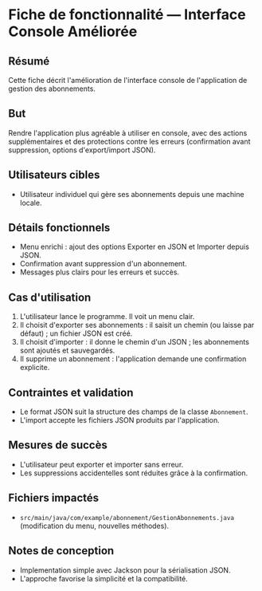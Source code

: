 # Fiche de fonctionnalité — Interface Console Améliorée

Résumé
-------
Cette fiche décrit l'amélioration de l'interface console de l'application de gestion des abonnements.

But
---
Rendre l'application plus agréable à utiliser en console, avec des actions supplémentaires et des protections contre les erreurs (confirmation avant suppression, options d'export/import JSON).

Utilisateurs cibles
------------------
- Utilisateur individuel qui gère ses abonnements depuis une machine locale.

Détails fonctionnels
--------------------
- Menu enrichi : ajout des options Exporter en JSON et Importer depuis JSON.
- Confirmation avant suppression d'un abonnement.
- Messages plus clairs pour les erreurs et succès.

Cas d'utilisation
------------------
1. L'utilisateur lance le programme. Il voit un menu clair.
2. Il choisit d'exporter ses abonnements : il saisit un chemin (ou laisse par défaut) ; un fichier JSON est créé.
3. Il choisit d'importer : il donne le chemin d'un JSON ; les abonnements sont ajoutés et sauvegardés.
4. Il supprime un abonnement : l'application demande une confirmation explicite.

Contraintes et validation
------------------------
- Le format JSON suit la structure des champs de la classe `Abonnement`.
- L'import accepte les fichiers JSON produits par l'application.

Mesures de succès
-----------------
- L'utilisateur peut exporter et importer sans erreur.
- Les suppressions accidentelles sont réduites grâce à la confirmation.

Fichiers impactés
-----------------
- `src/main/java/com/example/abonnement/GestionAbonnements.java` (modification du menu, nouvelles méthodes).

Notes de conception
-------------------
- Implementation simple avec Jackson pour la sérialisation JSON.
- L'approche favorise la simplicité et la compatibilité.
